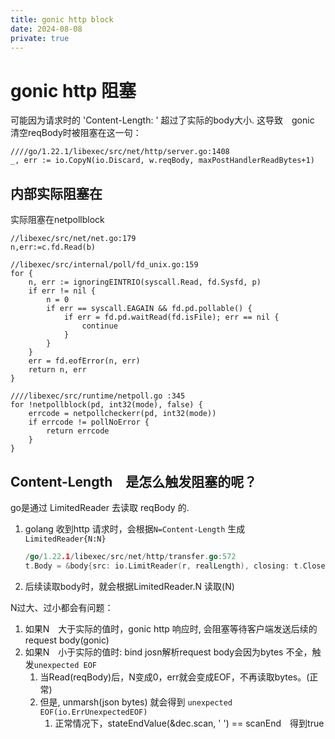 ```yaml
---
title: gonic http block
date: 2024-08-08
private: true
---
```

# gonic http 阻塞
可能因为请求时的 'Content-Length: ' 超过了实际的body大小.
这导致　gonic　清空reqBody时被阻塞在这一句：

    ////go/1.22.1/libexec/src/net/http/server.go:1408
    _, err := io.CopyN(io.Discard, w.reqBody, maxPostHandlerReadBytes+1)

## 内部实际阻塞在
实际阻塞在netpollblock

    //libexec/src/net/net.go:179
    n,err:=c.fd.Read(b)

    //libexec/src/internal/poll/fd_unix.go:159
    for {
		n, err := ignoringEINTRIO(syscall.Read, fd.Sysfd, p)
		if err != nil {
			n = 0
			if err == syscall.EAGAIN && fd.pd.pollable() {
				if err = fd.pd.waitRead(fd.isFile); err == nil {
					continue
				}
			}
		}
		err = fd.eofError(n, err)
		return n, err
	}

    ////libexec/src/runtime/netpoll.go :345
    for !netpollblock(pd, int32(mode), false) {
		errcode = netpollcheckerr(pd, int32(mode))
		if errcode != pollNoError {
			return errcode
		}
	}

## Content-Length　是怎么触发阻塞的呢？
go是通过 LimitedReader 去读取 reqBody 的.
1. golang 收到http 请求时，会根据`N=Content-Length` 生成 `LimitedReader{N:N}`

    ```go
    /go/1.22.1/libexec/src/net/http/transfer.go:572
    t.Body = &body{src: io.LimitReader(r, realLength), closing: t.Close}
    ```

2. 后续读取body时，就会根据LimitedReader.N 读取(N)

N过大、过小都会有问题：
1. 如果N　大于实际的值时，gonic http 响应时, 会阻塞等待客户端发送后续的request body(gonic)
2. 如果N　小于实际的值时: bind josn解析request body会因为bytes 不全，触发`unexpected EOF`
    1. 当Read(reqBody)后，N变成0，err就会变成EOF，不再读取bytes。(正常)
    2. 但是, unmarsh(json bytes) 就会得到  `unexpected EOF(io.ErrUnexpectedEOF)`
        1. 正常情况下，stateEndValue(&dec.scan, ' ') == scanEnd　得到true


